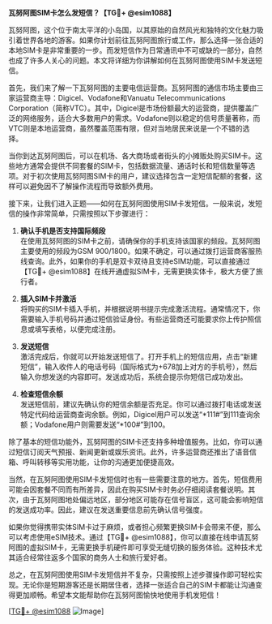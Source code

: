 **瓦努阿图SIM卡怎么发短信？【TG💪+ @esim1088】**

瓦努阿图，这个位于南太平洋的小岛国，以其原始的自然风光和独特的文化魅力吸引着世界各地的游客。如果你计划前往瓦努阿图旅行或工作，那么选择一张合适的本地SIM卡是非常重要的一步。而发短信作为日常通讯中不可或缺的一部分，自然也成了许多人关心的问题。本文将详细为你讲解如何在瓦努阿图使用SIM卡发送短信。

首先，我们来了解一下瓦努阿图的主要电信运营商。瓦努阿图的通信市场主要由三家运营商主导：Digicel、Vodafone和Vanuatu Telecommunications Corporation（简称VTC）。其中，Digicel是市场份额最大的运营商，提供覆盖广泛的网络服务，适合大多数用户的需求。Vodafone则以稳定的信号质量著称，而VTC则是本地运营商，虽然覆盖范围有限，但对当地居民来说是一个不错的选择。

当你到达瓦努阿图后，可以在机场、各大商场或者街头的小摊贩处购买SIM卡。这些地方通常会提供不同套餐的SIM卡，包括数据流量、通话时长和短信数量等选项。对于初次使用瓦努阿图SIM卡的用户，建议选择包含一定短信配额的套餐，这样可以避免因不了解操作流程而导致额外费用。

接下来，让我们进入正题——如何在瓦努阿图使用SIM卡发短信。一般来说，发短信的操作非常简单，只需按照以下步骤进行：

1. **确认手机是否支持国际频段**  
   在使用瓦努阿图的SIM卡之前，请确保你的手机支持该国家的频段。瓦努阿图主要使用的频段为GSM 900/1800。如果不确定，可以通过拨打运营商客服热线查询。此外，如果你的手机是双卡双待且支持eSIM功能，可以直接通过【TG💪+ @esim1088】在线开通虚拟SIM卡，无需更换实体卡，极大方便了旅行者。

2. **插入SIM卡并激活**  
   将购买的SIM卡插入手机，并根据说明书提示完成激活流程。通常情况下，你需要输入手机号码并通过短信验证身份。有些运营商还可能要求你上传护照信息或填写表格，以便完成注册。

3. **发送短信**  
   激活完成后，你就可以开始发送短信了。打开手机上的短信应用，点击“新建短信”，输入收件人的电话号码（国际格式为+678加上对方的手机号），然后输入你想发送的内容即可。发送成功后，系统会提示你短信已成功发出。

4. **检查短信余额**  
   发送短信前，建议先确认你的短信余额是否充足。你可以通过拨打电话或发送特定代码给运营商查询余额。例如，Digicel用户可以发送“*111#”到111查询余额；Vodafone用户则需要发送“*100#”到100。

除了基本的短信功能外，瓦努阿图的SIM卡还支持多种增值服务。比如，你可以通过短信订阅天气预报、新闻更新或娱乐资讯。此外，许多运营商还推出了语音信箱、呼叫转移等实用功能，让你的沟通更加便捷高效。

当然，在瓦努阿图使用SIM卡发短信时也有一些需要注意的地方。首先，短信费用可能会因套餐不同而有所差异，因此在购买SIM卡时务必仔细阅读套餐说明。其次，由于瓦努阿图地处偏远地区，部分地区可能存在信号盲区，这可能会影响短信的发送成功率。因此，建议在发送重要信息前先确认信号强度。

如果你觉得携带实体SIM卡过于麻烦，或者担心频繁更换SIM卡会带来不便，那么可以考虑使用eSIM技术。通过【TG💪+ @esim1088】，你可以直接在线申请瓦努阿图的虚拟SIM卡，无需更换手机硬件即可享受无缝切换的服务体验。这种技术尤其适合经常往返多个国家的商务人士和旅行爱好者。

总之，在瓦努阿图使用SIM卡发短信并不复杂，只需按照上述步骤操作即可轻松实现。无论你是短期游客还是长期居住者，选择一张适合自己的SIM卡都能让沟通变得更加顺畅。希望本文能帮助你在瓦努阿图愉快地使用手机发短信！

[[TG💪+ @esim1088](https://t.me/s/esim1088) ![Image](https://i.postimg.cc/4NQfJmqS/Snipaste-2025-05-13-00-14-12.png)]